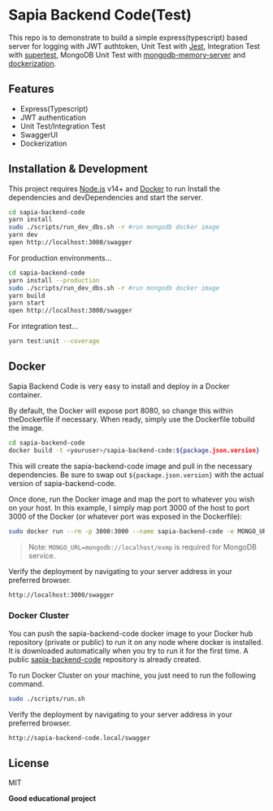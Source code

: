 # Sapia Backend Code(Test)

This repo is to demonstrate to build a simple express(typescript) based server for logging with JWT authtoken, Unit Test with [Jest](https://jestjs.io/), Integration Test with [supertest](https://www.npmjs.com/package/supertest), MongoDB Unit Test with [mongodb-memory-server](https://github.com/nodkz/mongodb-memory-server) and [dockerization](https://www.docker.com/).

## Features
- Express(Typescript)
- JWT authentication
- Unit Test/Integration Test
- SwaggerUI
- Dockerization

## Installation & Development
This project requires [Node.js](https://nodejs.org) v14+ and [Docker](https://www.docker.com) to run
Install the dependencies and devDependencies and start the server.
```sh
cd sapia-backend-code
yarn install
sudo ./scripts/run_dev_dbs.sh -r #run mongodb docker image
yarn dev
open http://localhost:3000/swagger
```

For production environments...

```sh
cd sapia-backend-code
yarn install --production
sudo ./scripts/run_dev_dbs.sh -r #run mongodb docker image
yarn build
yarn start
open http://localhost:3000/swagger
```

For integration test...

```sh
yarn test:unit --coverage
```

## Docker

Sapia Backend Code is very easy to install and deploy in a Docker container.

By default, the Docker will expose port 8080, so change this within theDockerfile if necessary. 
When ready, simply use the Dockerfile tobuild the image.

```sh
cd sapia-backend-code
docker build -t <youruser>/sapia-backend-code:${package.json.version} .
```

This will create the sapia-backend-code image and pull in the necessary dependencies.
Be sure to swap out `${package.json.version}` with the actual version of sapia-backend-code.

Once done, run the Docker image and map the port to whatever you wish on your host. 
In this example, I simply map port 3000 of the host to port 3000 of the Docker 
(or whatever port was exposed in the Dockerfile):

```sh
sudo docker run --rm -p 3000:3000 --name sapia-backend-code -e MONGO_URL=mongodb://localhost/exmp sapia-backend-code:${package.json.version}
```

> Note: `MONGO_URL=mongodb://localhost/exmp` is required for MongoDB service.

Verify the deployment by navigating to your server address in your preferred browser.

```sh
http://localhost:3000/swagger
```

### Docker Cluster 

You can push the sapia-backend-code docker image to your Docker hub repository (private or public) to run it on any node where docker is installed. It is downloaded automatically when you try to run it for the first time.
A public [sapia-backend-code](https://hub.docker.com/r/yhaibo1116/sapia-backend-code) repository is already created.

To run Docker Cluster on your machine, you just need to run the following command.
```sh
sudo ./scripts/run.sh
```
Verify the deployment by navigating to your server address in your preferred browser.
```sh
http://sapia-backend-code.local/swagger
```
## License

MIT

**Good educational project**
